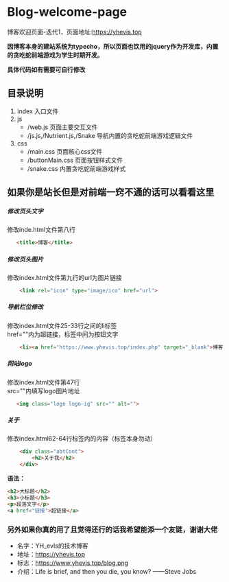 # Blog-welcome-page
博客欢迎页面-迭代1，页面地址:https://yhevis.top

**因博客本身的建站系统为typecho，所以页面也饮用的jquery作为开发库，内置的贪吃蛇前端游戏为学生时期开发。**

**具体代码如有需要可自行修改**

## 目录说明
1. index                                      入口文件
2. js
   * /web.js                                  页面主要交互文件 
   * /js.js,/Nutrient.js,/Snake               导航内置的贪吃蛇前端游戏逻辑文件
3. css
   * /main.css                                页面核心css文件
   * /buttonMain.css                          页面按钮样式文件
   * /snake.css                               内置贪吃蛇前端游戏样式
 
## 如果你是站长但是对前端一窍不通的话可以看看这里

##### 修改页头文字  
修改inde.html文件第八行  
```html
   <title>博客</title>
```

##### 修改页头图片  
修改index.html文件第九行的url为图片链接  
```html
    <link rel="icon" type="image/ico" href="url">
```

##### 导航栏位修改
修改index.html文件25-33行之间的li标签  
href=""内为超链接，标签中间为按钮文字  
```html
    <li><a href="https://www.yhevis.top/index.php" target="_blank">博客</a></li>
```

##### 网站logo
修改index.html文件第47行  
src=""内填写logo图片地址  
```html
   <img class="logo logo-ig" src="" alt="">
```

##### 关于
修改index.html62-64行标签内的内容（标签本身勿动）
```html
    <div class="abtCont">
        <h2>关于我</h2>
    </div>
```
**语法：**
```html
<h2>大标题</h2>
<h3>小标题</h3>
<p>段落文字</p>
<a href="链接">超链接</a>
```


### 另外如果你真的用了且觉得还行的话我希望能添一个友链，谢谢大佬  
* 名字：YH_evIs的技术博客  
* 地址：https://yhevis.top  
* 标志：https://www.yhevis.top/blog.png  
* 介绍：Life is brief, and then you die, you know? ——Steve Jobs  
